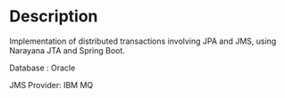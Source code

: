 # Description

Implementation of distributed transactions involving JPA and JMS, using Narayana JTA and Spring Boot.

Database : Oracle

JMS Provider: IBM MQ
